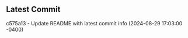 
## Latest Commit
c575a13 - Update README with latest commit info (2024-08-29 17:03:00 -0400) <Yunxi-Zhou>
